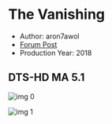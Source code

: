 # The Vanishing

* Author: aron7awol
* [Forum Post](https://www.avsforum.com/threads/bass-eq-for-filtered-movies.2995212/post-57767748)
* Production Year: 2018

## DTS-HD MA 5.1

![img 0](https://i.imgur.com/P9alCJW.jpg)

![img 1](https://i.imgur.com/ZIZ06Xz.jpg)

